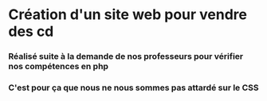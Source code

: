 # Création d'un site web pour vendre des cd
### Réalisé suite à la demande de nos professeurs pour vérifier nos compétences en php
### C'est pour ça que nous ne nous sommes pas attardé sur le CSS
